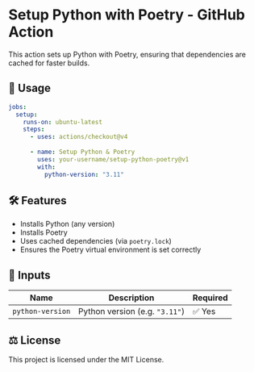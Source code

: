 # Setup Python with Poetry - GitHub Action

This action sets up Python with Poetry, ensuring that dependencies are cached for faster builds.

## 🚀 Usage

```yaml
jobs:
  setup:
    runs-on: ubuntu-latest
    steps:
      - uses: actions/checkout@v4
      
      - name: Setup Python & Poetry
        uses: your-username/setup-python-poetry@v1
        with:
          python-version: "3.11"
```

## 🛠 Features
- Installs Python (any version)
- Installs Poetry
- Uses cached dependencies (via `poetry.lock`)
- Ensures the Poetry virtual environment is set correctly

## 🎯 Inputs
| Name            | Description             | Required |
|----------------|-------------------------|----------|
| `python-version` | Python version (e.g. `"3.11"`) | ✅ Yes |

## ⚖️ License
This project is licensed under the MIT License.
